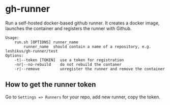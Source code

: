 # gh-runner

Run a self-hosted docker-based github runner. It creates a docker image, launches the container and registers the runner with Github.

```
Usage:
    run.sh [OPTIONS] runner_name
        runner_name  should contain a name of a repository, e.g. leshikus/gh-runner/test
Options:
    -t|--token [TOKEN]  use a token for registration
    -nr|--no-rebuild    do not rebuild the contaner
    -r|--remove         unregister the runner and remove the container
```

## How to get the runner token

Go to `Settings => Runners` for your repo, add new runner, copy the token.

